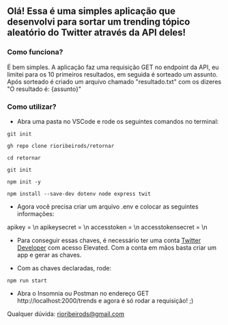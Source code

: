 ## Olá! Essa é uma simples aplicação que desenvolvi para sortar um trending tópico aleatório do Twitter através da API deles!

### Como funciona?

É bem simples. A aplicação faz uma requisição GET no endpoint da API, eu limitei para os 10 primeiros resultados, em seguida é sorteado um assunto. Após sorteado é criado um arquivo chamado "resultado.txt" com os dizeres "O resultado é: {assunto}"

### Como utilizar?
* Abra uma pasta no VSCode e rode os seguintes comandos no terminal:
```
git init
```
```
gh repo clone rioribeirods/retornar
```
```
cd retornar
```
```
git init
```
```
npm init -y
```
```
npm install --save-dev dotenv node express twit
```

* Agora você precisa criar um arquivo .env e colocar as seguintes informações:

apikey = \n
apikeysecret = \n
accesstoken = \n
accesstokensecret = \n

* Para conseguir essas chaves, é necessário ter uma conta [Twitter Developer](https://developer.twitter.com/en) com acesso Elevated. Com a conta em mãos basta criar um app e gerar as chaves.

* Com as chaves declaradas, rode:

```
npm run start
```

* Abra o Insomnia ou Postman no endereço GET http://localhost:2000/trends e agora é só rodar a requisição! ;)

Qualquer dúvida: rioribeirods@gmail.com